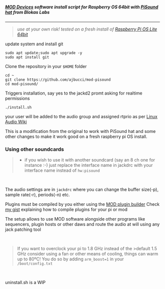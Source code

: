 ##### [MOD Devices](https://moddevices.com/) software install script for Raspberry OS 64bit with [PiSound hat](https://blokas.io/pisound/) from Blokas Labs
*** 

>_use at your own risk!_ _tested on a fresh install of [Raspberry Pi OS Lite 64bit](https://www.raspberrypi.com/software/operating-systems/)_


update system and install git
```
sudo apt update;sudo apt upgrade -y
sudo apt install git
```
Clone the repository in your ```$HOME``` folder
```
cd ~
git clone https://github.com/ajbucci/mod-pisound
cd mod-pisound/
```
Triggers installation, say yes to the jackd2 promt asking for realtime permissions
```
./install.sh
```

your user will be added to the audio group and assigned rtprio as per [Linux Audio Wiki](https://wiki.linuxaudio.org/wiki/system_configuration) 


This is a modification from the original to work with PiSound hat and some other changes to make it work good on a fresh raspberry pi OS install. 

### Using other soundcards
>+ if you wish to use it with another soundcard (say an 8 ch one for instance :-) just replace the interface name in jackdrc with your interface name instead of ```hw:pisound```

&nbsp; 


The audio settings are in ```jackdrc``` where you can change the buffer size(-p), sample rate(-r), periods(-n) etc.

Plugins must be compiled by you either using the [MOD plugin builder](https://github.com/moddevices/mod-plugin-builder)
Check [my gist](https://gist.github.com/CarloCattano/83d572ea18031ca6e40ce8545b6f174c) explaining how to compile plugins for your pi or mod 


The setup allows to use MOD software alongside other programs like sequencers, plugin hosts or other daws and route the audio at will using any jack patching tool


&nbsp; 
&nbsp;  


 >If you want to overclock your pi to 1.8 GHz instead of the >default 1.5 GHz consider using a fan or other means of cooling, things can warm up to 80ºC!
 >You do so by adding ```arm_boost=1``` in your ```/boot/config.txt``` 

&nbsp;


 uninstall.sh is a WIP 
